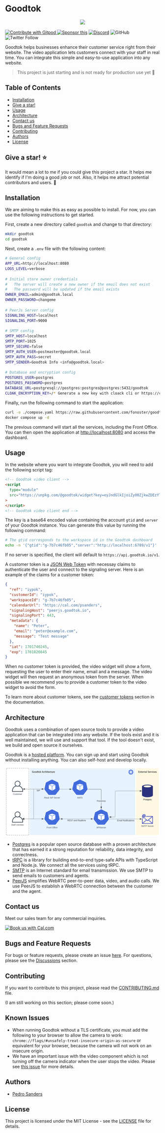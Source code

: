 # Goodtok

<div align="center">
  <p align="center">
    <a href="https://goodtok.io" target="_blank" rel="noopener">
      <img src="https://github.com/fonoster/goodtok/blob/main/assets/repo-banner.png" />
    </a>
  </p>
</div>

<a href="https://gitpod.io/#https://github.com/fonoster/goodtok"> <img src="https://img.shields.io/badge/Contribute%20with-Gitpod-908a85?logo=gitpod" alt="Contribute with Gitpod" />
</a> [![Sponsor this](https://img.shields.io/static/v1?label=Sponsor&message=%E2%9D%A4&logo=GitHub&link=https://github.com/sponsors/fonoster)](https://github.com/sponsors/fonoster) [![Discord](https://img.shields.io/discord/1016419835455996076?color=5865F2&label=Discord&logo=discord&logoColor=white)](https://discord.gg/4QWgSz4hTC) ![GitHub](https://img.shields.io/github/license/fonoster/goodtok?color=%2347b96d) ![Twitter Follow](https://img.shields.io/twitter/follow/fonoster?style=social)

Goodtok helps businesses enhance their customer service right from their website. The video application lets customers connect with your staff in real time. You can integrate this simple and easy-to-use application into any website.

> This project is just starting and is not ready for production use yet 🚧

## Table of Contents

- [Installation](#installation)
- [Give a star!](#give-a-star-)
- [Usage](#usage)
- [Architecture](#architecture)
- [Contact us](#contact-us)
- [Bugs and Feature Requests](#bugs-and-feature-requests)
- [Contributing](#contributing)
- [Authors](#authors)
- [License](#license)

## Give a star! ⭐

It would mean a lot to me if you could give this project a star. It helps me identify if I'm doing a good job or not. Also, it helps me attract potential contributors and users. 🙏

## Installation

We are aiming to make this as easy as possible to install. For now, you can use the following instructions to get started.

First, create a new directory called `goodtok` and change to that directory:

```bash
mkdir goodtok
cd goodtok
```

Next, create a `.env` file with the following content:

```bash
# General config
APP_URL=http://localhost:8080
LOGS_LEVEL=verbose

# Initial store owner credentials
#   The server will create a new owner if the email does not exist
#   The password will be updated if the email exists
OWNER_EMAIL=admin@goodtok.local
OWNER_PASSWORD=changeme

# PeerJs Server config
SIGNALING_HOST=localhost
SIGNALING_PORT=9000

# SMTP config
SMTP_HOST=localhost
SMTP_PORT=1025
SMTP_SECURE=false
SMTP_AUTH_USER=postmaster@goodtok.local
SMTP_AUTH_PASS=secret
SMTP_SENDER=Goodtok Info <info@goodtok.local>

# Database and encryption config
POSTGRES_USER=postgres
POSTGRES_PASSWORD=postgres
DATABASE_URL=postgresql://postgres:postgres@postgres:5432/goodtok
CLOAK_ENCRYPTION_KEY=/* Generate a new key with cloack cli or https://cloak.47ng.com/ */
```

Finally, run the following command to start the application:

```bash
curl -o ./compose.yaml https://raw.githubusercontent.com/fonoster/goodtok/main/compose.yaml
docker compose up -d
```

The previous command will start all the services, including the Front Office. You can then open the application at [http://localhost:8080](http://localhost:8080) and access the dashboard.

## Usage

In the website where you want to integrate Goodtok, you will need to add the following script tag:

```html
<!-- Goodtok video client -->
<script
  type="module"
  src="https://unpkg.com/@goodtok/widget?key=eyJndGlkIjoiZy00ZjkwZDEzYTQyIiwic2VydmVyIjoiaHR0cHM6Ly9hcGkuZ29vZHRvay5pby92MSJ9&token=OPTIONAL_CUSTOMER_TOKEN"
>
</script>
<!-- Goodtok video client end -->
```

The key is a base64 encoded value containing the account `gtid` and `server` of your Goodtok instance. You can generate this value by running the following command:

```bash
# The gtid corresponds to the workspace id in the Goodtok dashboard
echo -n '{"gtid":"g-7b7c46fb05","server":"http://localhost:6789/v1"}' | base64
```

If no server is specified, the client will default to `https://api.goodtok.io/v1`.

A customer token is a [JSON Web Token](https://jwt.io/) with necessay claims to authenticate the user and connect to the signaling server. Here is an example of the claims for a customer token:

```json
{
  "ref": "iypok",
  "customerId": "iypok",
  "workspaceId": "g-7b7c46fb05",
  "calendarUrl": "https://cal.com/psanders",
  "signalingHost": "peerjs.goodtok.io",
  "signalingPort": 443,
  "metadata": {
    "name": "Peter",
    "email": "peter@example.com",
    "message": "Test message"
  },
  "iat": 1701740245,
  "exp": 1701826645
}
```

When no customer token is provided, the video widget will show a form, requesting the user to enter their name, email and a message. The video widget will then request an anonymous token from the server. When possible we recommend you to provide a customer token to the video widget to avoid the form.

To learn more about customer tokens, see the [customer tokens](http://localhost:3000/docs/video-widget/customer-tokens) section in the documentation.

## Architecture

Goodtok uses a combination of open source tools to provide a video application that can be integrated into any website. If the tools exist and it is well maintained, we will use and support that tool. If the tool doesn't exist, we build and open source it ourselves.

Goodtok is a [hosted platform](https://goodtok.io). You can sign up and start using Goodtok without installing anything. You can also self-host and develop locally.

<div align="center">
  <p align="center">
    <img src="https://github.com/fonoster/goodtok/blob/main/assets/architecture.png" />
  </p>
</div>

- [Postgres](https://www.postgresql.org/) is a popular open source database with a proven architecture that has earned it a strong reputation for reliability, data integrity, and correctness.
- [tRPC](https://trpc.io) is a library for building end-to-end type-safe APIs with TypeScript and Node.js. We connect all the services using tRPC.
- [SMTP](https://en.wikipedia.org/wiki/Simple_Mail_Transfer_Protocol) is an Internet standard for email transmission. We use SMTP to send emails to customers and agents.
- [PeerJS](https://peerjs.com/) simplifies WebRTC peer-to-peer data, video, and audio calls. We use PeerJS to establish a WebRTC connection between the customer and the agent.

## Contact us

Meet our sales team for any commercial inquiries.

<a href="https://cal.com/psanders"><img src="https://cal.com/book-with-cal-dark.svg" alt="Book us with Cal.com"></a>

## Bugs and Feature Requests

For bugs or feature requests, please create an issue [here](https://github.com/fonoster/goodtok/issues). For questions, please see the [Discussions](https://github.com/fonoster/goodtok/discussions) section.

## Contributing

If you want to contribute to this project, please read the [CONTRIBUTING.md](CONTRIBUTING.md) file.

(I am still working on this section; please come soon.)

## Known Issues

- When running Goodtok without a TLS certificate, you must add the following to your browser to allow the camera to work: `chrome://flags/#unsafely-treat-insecure-origin-as-secure` or equivalent for your browser, because the camera will not work on an insecure origin.
- We have an important issue with the video component which is not turning off the camera indicator when the user stops the video. Please see [this issue](https://github.com/fonoster/goodtok/issues/17) for more details.

## Authors

- [Pedro Sanders](https://github.com/fonoster)

## License

This project is licensed under the MIT License - see the [LICENSE](LICENSE) file for details.

